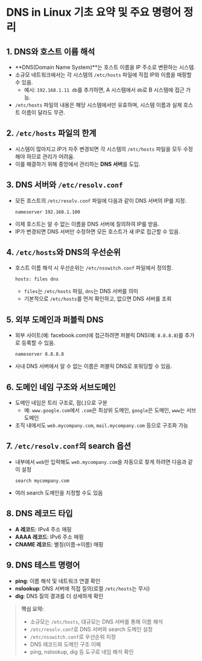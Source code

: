 # DNS in Linux 기초 요약 및 주요 명령어 정리

## 1. DNS와 호스트 이름 해석

- **DNS(Domain Name System)**는 호스트 이름을 IP 주소로 변환하는 시스템.
- 소규모 네트워크에서는 각 시스템의 `/etc/hosts` 파일에 직접 IP와 이름을 매핑할 수 있음.
    - 예시: `192.168.1.11 db`를 추가하면, A 시스템에서 `db`로 B 시스템에 접근 가능.
- `/etc/hosts` 파일의 내용은 해당 시스템에서만 유효하며, 시스템 이름과 실제 호스트 이름이 달라도 무관.

## 2. `/etc/hosts` 파일의 한계

- 시스템이 많아지고 IP가 자주 변경되면 각 시스템의 `/etc/hosts` 파일을 모두 수정해야 하므로 관리가 어려움.
- 이를 해결하기 위해 중앙에서 관리하는 **DNS 서버**를 도입.

## 3. DNS 서버와 `/etc/resolv.conf`

- 모든 호스트의 `/etc/resolv.conf` 파일에 다음과 같이 DNS 서버의 IP를 지정.
    ```
    nameserver 192.168.1.100
    ```
- 이제 호스트는 알 수 없는 이름을 DNS 서버에 질의하여 IP를 받음.
- IP가 변경되면 DNS 서버만 수정하면 모든 호스트가 새 IP로 접근할 수 있음.

## 4. `/etc/hosts`와 DNS의 우선순위

- 호스트 이름 해석 시 우선순위는 `/etc/nsswitch.conf` 파일에서 정의함.
    ```
    hosts: files dns
    ```
    - `files`는 `/etc/hosts` 파일, `dns`는 DNS 서버를 의미
    - 기본적으로 `/etc/hosts`를 먼저 확인하고, 없으면 DNS 서버를 조회

## 5. 외부 도메인과 퍼블릭 DNS

- 외부 사이트(예: facebook.com)에 접근하려면 퍼블릭 DNS(예: `8.8.8.8`)를 추가로 등록할 수 있음.
    ```
    nameserver 8.8.8.8
    ```
- 사내 DNS 서버에서 알 수 없는 이름은 퍼블릭 DNS로 포워딩할 수 있음.

## 6. 도메인 네임 구조와 서브도메인

- 도메인 네임은 트리 구조로, 점(.)으로 구분
    - 예: `www.google.com`에서 `.com`은 최상위 도메인, `google`은 도메인, `www`는 서브도메인
- 조직 내에서도 `web.mycompany.com`, `mail.mycompany.com` 등으로 구조화 가능

## 7. `/etc/resolv.conf`의 search 옵션

- 내부에서 `web`만 입력해도 `web.mycompany.com`을 자동으로 찾게 하려면 다음과 같이 설정
    ```
    search mycompany.com
    ```
- 여러 search 도메인을 지정할 수도 있음

## 8. DNS 레코드 타입

- **A 레코드**: IPv4 주소 매핑
- **AAAA 레코드**: IPv6 주소 매핑
- **CNAME 레코드**: 별칭(이름→이름) 매핑

## 9. DNS 테스트 명령어

- **ping**: 이름 해석 및 네트워크 연결 확인
- **nslookup**: DNS 서버에 직접 질의(로컬 `/etc/hosts`는 무시)
- **dig**: DNS 질의 결과를 더 상세하게 확인

> **핵심 요약:**  
> - 소규모는 `/etc/hosts`, 대규모는 DNS 서버를 통해 이름 해석  
> - `/etc/resolv.conf`로 DNS 서버와 search 도메인 설정  
> - `/etc/nsswitch.conf`로 우선순위 지정  
> - DNS 레코드와 도메인 구조 이해  
> - ping, nslookup, dig 등 도구로 네임 해석 확인  
